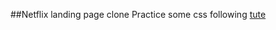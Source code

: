 ##Netflix landing page clone
Practice some css following [tute](https://www.youtube.com/watch?v=P7t13SGytRk)